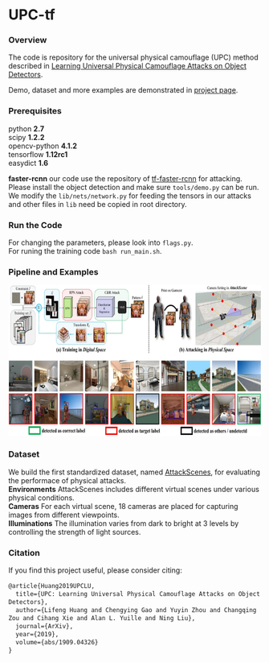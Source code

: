 # UPC-tf
### Overview

The code is repository for the universal physical camouflage (UPC) method described in [Learning Universal Physical Camouflage Attacks on Object Detectors](https://arxiv.org/abs/1909.04326v1).

Demo, dataset and more examples are demonstrated in [project page](https://mesunhlf.github.io/index_physical.html).

### Prerequisites

python **2.7**  
scipy **1.2.2**  
opencv-python **4.1.2**  
tensorflow **1.12rc1**  
easydict **1.6**
  
**faster-rcnn** our code use the repository of [tf-faster-rcnn](https://github.com/endernewton/tf-faster-rcnn) for attacking. Please install the object detection and make sure `tools/demo.py` can be run. We modify the `lib/nets/network.py` for feeding the tensors in our attacks and other files in `lib` need be copied in root directory.


### Run the Code
For changing the parameters, please look into `flags.py`.   
For runing the training code `bash run_main.sh`.

### Pipeline and Examples
<img src="/images/examples.jpg" width = "700" height = "300" align=center/>

### Dataset
We build the first standardized dataset, named [AttackScenes](https://drive.google.com/open?id=1tmzQj7Dm4zO4ROThDjJM5pJDrHMR2dWn), for evaluating the performace of physical attacks.  
**Environments** AttackScenes includes different virtual scenes
under various physical conditions.  
**Cameras** For each virtual scene, 18 cameras are
placed for capturing images from different viewpoints.  
**Illuminations** The illumination varies from dark to bright at 3 levels by controlling the strength of light sources.

### Citation
If you find this project useful, please consider citing:

	@article{Huang2019UPCLU,
	  title={UPC: Learning Universal Physical Camouflage Attacks on Object Detectors},
	  author={Lifeng Huang and Chengying Gao and Yuyin Zhou and Changqing Zou and Cihang Xie and Alan L. Yuille and Ning Liu},
	  journal={ArXiv},
	  year={2019},
	  volume={abs/1909.04326}
	}
